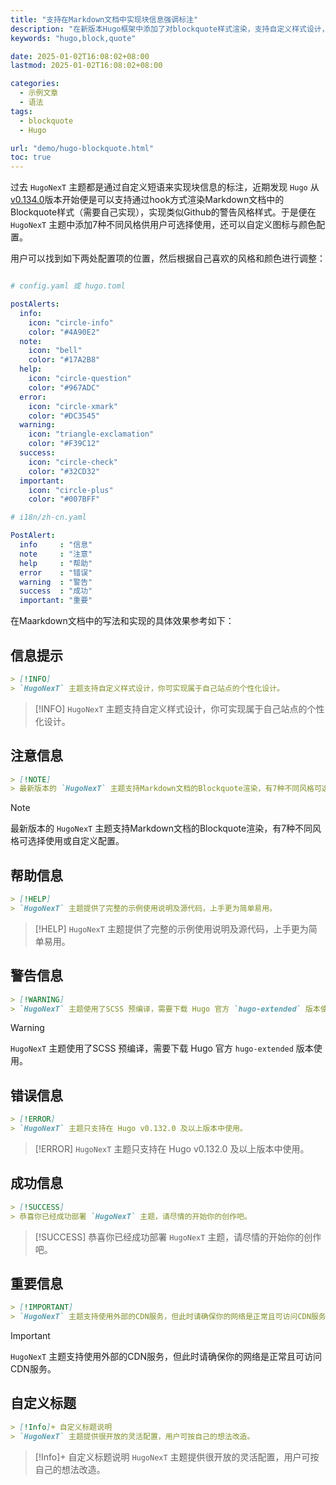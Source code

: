 ```yaml
---
title: "支持在Markdown文档中实现块信息强调标注"
description: "在新版本Hugo框架中添加了对blockquote样式渲染，支持自定义样式设计，实现类似Github的警告风格样式。"
keywords: "hugo,block,quote"

date: 2025-01-02T16:08:02+08:00
lastmod: 2025-01-02T16:08:02+08:00

categories:
  - 示例文章
  - 语法
tags:
  - blockquote
  - Hugo

url: "demo/hugo-blockquote.html"
toc: true
---
```


过去 `HugoNexT` 主题都是通过自定义短语来实现块信息的标注，近期发现 `Hugo` 从[v0.134.0](https://github.com/gohugoio/hugo/releases/tag/v0.134.0)版本开始便是可以支持通过hook方式渲染Markdown文档中的Blockquote样式（需要自己实现），实现类似Github的警告风格样式。于是便在 `HugoNexT` 主题中添加7种不同风格供用户可选择使用，还可以自定义图标与颜色配置。


<!--more-->


用户可以找到如下两处配置项的位置，然后根据自己喜欢的风格和颜色进行调整：

```yaml

# config.yaml 或 hugo.toml

postAlerts:
  info:
    icon: "circle-info"
    color: "#4A90E2"
  note:
    icon: "bell"
    color: "#17A2B8"
  help:
    icon: "circle-question"
    color: "#967ADC"
  error:
    icon: "circle-xmark"
    color: "#DC3545"
  warning:
    icon: "triangle-exclamation"
    color: "#F39C12"
  success:
    icon: "circle-check"
    color: "#32CD32"
  important:
    icon: "circle-plus"
    color: "#007BFF"
```

```yaml
# i18n/zh-cn.yaml

PostAlert:
  info     : "信息"
  note     : "注意"
  help     : "帮助"
  error    : "错误"
  warning  : "警告"
  success  : "成功"
  important: "重要"
```

在Maarkdown文档中的写法和实现的具体效果参考如下：

## 信息提示

```markdown
> [!INFO]
> `HugoNexT` 主题支持自定义样式设计，你可实现属于自己站点的个性化设计。
```

> [!INFO]
> `HugoNexT` 主题支持自定义样式设计，你可实现属于自己站点的个性化设计。

## 注意信息

```markdown
> [!NOTE]
> 最新版本的 `HugoNexT` 主题支持Markdown文档的Blockquote渲染，有7种不同风格可选择使用或自定义配置。
```

> [!NOTE]
> 最新版本的 `HugoNexT` 主题支持Markdown文档的Blockquote渲染，有7种不同风格可选择使用或自定义配置。

## 帮助信息

```markdown
> [!HELP]
> `HugoNexT` 主题提供了完整的示例使用说明及源代码，上手更为简单易用。
```

> [!HELP]
> `HugoNexT` 主题提供了完整的示例使用说明及源代码，上手更为简单易用。

## 警告信息

```markdown
> [!WARNING]
> `HugoNexT` 主题使用了SCSS 预编译，需要下载 Hugo 官方 `hugo-extended` 版本使用。
```

> [!WARNING]
> `HugoNexT` 主题使用了SCSS 预编译，需要下载 Hugo 官方 `hugo-extended` 版本使用。

## 错误信息

```markdown
> [!ERROR]
> `HugoNexT` 主题只支持在 Hugo v0.132.0 及以上版本中使用。
```

> [!ERROR]
> `HugoNexT` 主题只支持在 Hugo v0.132.0 及以上版本中使用。

## 成功信息

```markdown
> [!SUCCESS]
> 恭喜你已经成功部署 `HugoNexT` 主题，请尽情的开始你的创作吧。
```

> [!SUCCESS]
> 恭喜你已经成功部署 `HugoNexT` 主题，请尽情的开始你的创作吧。

## 重要信息

```markdown
> [!IMPORTANT]
> `HugoNexT` 主题支持使用外部的CDN服务，但此时请确保你的网络是正常且可访问CDN服务。
```

> [!IMPORTANT]
> `HugoNexT` 主题支持使用外部的CDN服务，但此时请确保你的网络是正常且可访问CDN服务。


## 自定义标题

```markdown
> [!Info]+ 自定义标题说明 
> `HugoNexT` 主题提供很开放的灵活配置，用户可按自己的想法改造。
```

> [!Info]+ 自定义标题说明 
> `HugoNexT` 主题提供很开放的灵活配置，用户可按自己的想法改造。
